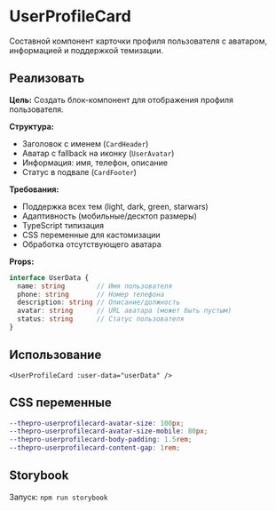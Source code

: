# UserProfileCard

Составной компонент карточки профиля пользователя с аватаром, информацией и поддержкой темизации.

## Реализовать

**Цель:** Создать блок-компонент для отображения профиля пользователя.

**Структура:**
- Заголовок с именем (`CardHeader`)
- Аватар с fallback на иконку (`UserAvatar`) 
- Информация: имя, телефон, описание
- Статус в подвале (`CardFooter`)

**Требования:**
- Поддержка всех тем (light, dark, green, starwars)
- Адаптивность (мобильные/десктоп размеры)
- TypeScript типизация
- CSS переменные для кастомизации
- Обработка отсутствующего аватара

**Props:**
```typescript
interface UserData {
  name: string        // Имя пользователя
  phone: string       // Номер телефона  
  description: string // Описание/должность
  avatar: string      // URL аватара (может быть пустым)
  status: string      // Статус пользователя
}
```

## Использование

```vue
<UserProfileCard :user-data="userData" />
```

## CSS переменные

```scss
--thepro-userprofilecard-avatar-size: 100px;
--thepro-userprofilecard-avatar-size-mobile: 80px;
--thepro-userprofilecard-body-padding: 1.5rem;
--thepro-userprofilecard-content-gap: 1rem;
```

## Storybook

Запуск: `npm run storybook`
